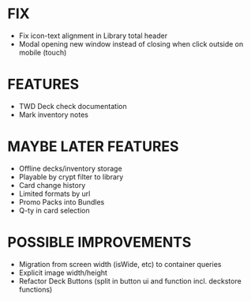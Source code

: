 # FIX
- Fix icon-text alignment in Library total header
- Modal opening new window instead of closing when click outside on mobile (touch)

# FEATURES
- TWD Deck check documentation
- Mark inventory notes

# MAYBE LATER FEATURES
- Offline decks/inventory storage
- Playable by crypt filter to library
- Card change history
- Limited formats by url
- Promo Packs into Bundles
- Q-ty in card selection

# POSSIBLE IMPROVEMENTS
- Migration from screen width (isWide, etc) to container queries
- Explicit image width/height
- Refactor Deck Buttons (split in button ui and function incl. deckstore functions)
